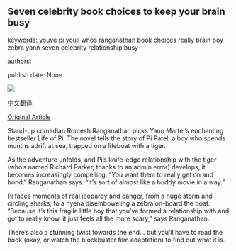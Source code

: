 ## Seven celebrity book choices to keep your brain busy

keywords: youve pi youll whos ranganathan book choices really brain boy zebra yann seven celebrity relationship busy

authors: 

publish date: None

![](https://ichef.bbci.co.uk/images/ic/1200x675/p088hbth.jpg)

[中文翻译](Seven%20celebrity%20book%20choices%20to%20keep%20your%20brain%20busy_zh.md)

[Original Article](https://www.bbc.co.uk/programmes/articles/4TRf801hG1kLZVv93fKmCnD/seven-celebrity-book-choices-to-keep-your-brain-busy)

Stand-up comedian Romesh Ranganathan picks Yann Martel’s enchanting bestseller Life of Pi. The novel tells the story of Pi Patel, a boy who spends months adrift at sea, trapped on a lifeboat with a tiger.

As the adventure unfolds, and Pi’s knife-edge relationship with the tiger (who’s named Richard Parker, thanks to an admin error) develops, it becomes increasingly compelling. “You want them to really get on and bond,” Ranganathan says. “It’s sort of almost like a buddy movie in a way.”

Pi faces moments of real jeopardy and danger, from a huge storm and circling sharks, to a hyena disemboweling a zebra on-board the boat. “Because it’s this fragile little boy that you’ve formed a relationship with and got to really know, it just feels all the more scary,” says Ranganathan.

There’s also a stunning twist towards the end… but you’ll have to read the book (okay, or watch the blockbuster film adaptation) to find out what it is.